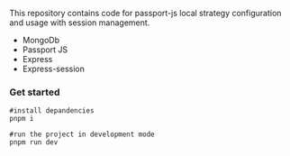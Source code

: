 This repository contains code for passport-js local strategy configuration and usage with session management.

- MongoDb
- Passport JS
- Express
- Express-session 

### Get started
```
#install depandencies
pnpm i

#run the project in development mode
pnpm run dev
```
